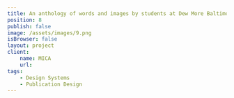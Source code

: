 ```yaml
---
title: An anthology of words and images by students at Dew More Baltimore and Maryland Institute College of Art.
position: 8
publish: false
image: /assets/images/9.png
isBrowser: false
layout: project
client:
    name: MICA
    url:
tags:
    - Design Systems
    - Publication Design
---
```

